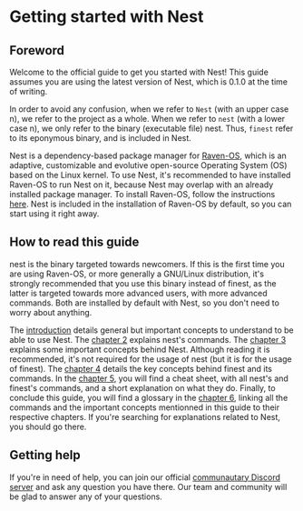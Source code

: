 # Getting started with Nest

## Foreword

Welcome to the official guide to get you started with Nest! This guide assumes you are using the latest version of Nest, which is 0.1.0 at the time of writing.

In order to avoid any confusion, when we refer to `Nest` (with an upper case n), we refer to the project as a whole. When we refer to `nest` (with a lower case n), we only refer to the binary (executable file) nest. Thus, `finest` refer to its eponymous binary, and is included in Nest.

[//]: # (TODO: add link to the installation instructions page of Raven-OS)
Nest is a dependency-based package manager for [Raven-OS](https://raven-os.org), which is an adaptive, customizable and evolutive open-source Operating System (OS) based on the Linux kernel. To use Nest, it's recommended to have installed Raven-OS to run Nest on it, because Nest may overlap with an already installed package manager. To install Raven-OS, follow the instructions [here](). Nest is included in the installation of Raven-OS by default, so you can start using it right away.

## How to read this guide

nest is the binary targeted towards newcomers. If this is the first time you are using Raven-OS, or more generally a GNU/Linux distribution, it's strongly recommended that you use this binary instead of finest, as the latter is targeted towards more advanced users, with more advanced commands. Both are installed by default with Nest, so you don't need to worry about anything.

[//]: # (TODO: Add link to the chapter 1)
[//]: # (TODO: Add link to the chapter 2)
[//]: # (TODO: Add link to the chapter 3)
[//]: # (TODO: Add link to the chapter 4)
The [introduction]() details general but important concepts to understand to be able to use Nest.  The [chapter 2]() explains nest's commands. The [chapter 3]() explains some important concepts behind Nest. Although reading it is recommended, it's not required for the usage of nest (but it is for the usage of finest). The [chapter 4]() details the key concepts behind finest and its commands. In the [chapter 5](), you will find a cheat sheet, with all nest's and finest's commands, and a short explanation on what they do. Finally, to conclude this guide, you will find a glossary in the [chapter 6](), linking all the commands and the important concepts mentionned in this guide to their respective chapters. If you're searching for explanations related to Nest, you should go there.

## Getting help

If you're in need of help, you can join our official [communautary Discord server]( https://invite.gg/ravenos) and ask any question you have there. Our team and community will be glad to answer any of your questions.